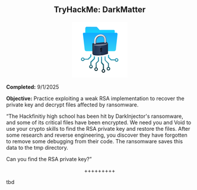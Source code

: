 **<p align="center">TryHackMe: DarkMatter</p>**
---

<p align="center">
<img
src="https://github.com/chaiexe/TryHackMe-Write-ups/blob/main/DarkMatter/Images/Room%20Icon.png" alt="image alt" width="150" />
</p>

**Completed:** 9/1/2025 

**Objective:** Practice exploiting a weak RSA implementation to recover the private key and decrypt files affected by ransomware.

“The Hackfinitiy high school has been hit by DarkInjector's ransomware, and some of its critical files have been encrypted. We need you and Void to use your crypto skills to find the RSA private key and restore the files. After some research and reverse engineering, you discover they have forgotten to remove some debugging from their code. The ransomware saves this data to the tmp directory.

Can you find the RSA private key?”

<p align="center">+++++++++</p>

tbd
